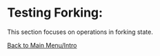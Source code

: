 # Testing Forking:

This section focuses on operations in forking state.

[Back to Main Menu/Intro](https://github.com/AugurProject/augur-walkthrough/)